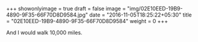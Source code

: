 +++
showonlyimage = true
draft = false
image = "img/02E10EED-19B9-4890-9F35-66F70D8D9584.jpg"
date = "2016-11-05T18:25:22+05:30"
title = "02E10EED-19B9-4890-9F35-66F70D8D9584"
weight = 0
+++

And I would walk 10,000 miles.

